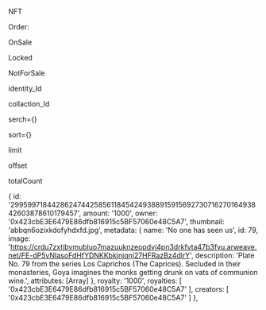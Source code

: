 NFT

Order:

OnSale

Locked

NotForSale



identity_Id

collaction_Id

serch={} 

sort={}

limit 

offset

totalCount

{
    id: '29959971844286247442585611845424938891591569273071627016493842603878610179457',
    amount: '1000',
    owner: '0x423cbE3E6479E86dfb816915c5BF57060e48C5A7',
    thumbnail: 'abbqn6ozixkdofyhdxfd.jpg',
    metadata: {
      name: 'No one has seen us',
      id: 79,
      image: 'https://crdu7zxtjbvmubluo7mazuuknzeopdvj4pn3drkfvta47b3fvu.arweave.net/FE-dP5vNIasoFdHfYDNKKbkjnjqnj27HFRazBz4dlrY',
      description: 'Plate No. 79 from the series Los Caprichos (The Caprices). Secluded in their monasteries, Goya imagines the monks getting drunk on vats of communion wine.',
      attributes: [Array]
    },
    royalty: '1000',
    royalties: [ '0x423cbE3E6479E86dfb816915c5BF57060e48C5A7' ],
    creators: [ '0x423cbE3E6479E86dfb816915c5BF57060e48C5A7' ]
  },
